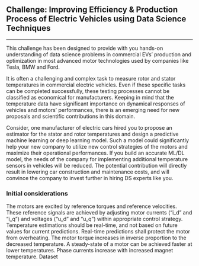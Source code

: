 ## Challenge: Improving Efficiency & Production Process of Electric Vehicles using Data Science Techniques
***

This challenge has been designed to provide with you hands-on understanding of data science problems in commercial EVs’ production and optimization in most advanced motor technologies used by companies like Tesla, BMW and Ford. 

It is often a challenging and complex task to measure rotor and stator temperatures in commercial electric vehicles. Even if these specific tasks can be completed successfully, these testing processes cannot be classified as economical for manufacturers. Keeping in mind that the temperature data have significant importance on dynamical responses of vehicles and motors’ performances, there is an emerging need for new proposals and scientific contributions in this domain.

Consider, one manufacturer of electric cars hired you to propose an estimator for the stator and rotor temperatures and design a predictive machine learning or deep learning model. Such a model could significantly help your new company to utilize new control strategies of the motors and maximize their operational performances. If you build an accurate ML/DL model, the needs of the company for implementing additional temperature sensors in vehicles will be reduced. The potential contribution will directly result in lowering car construction and maintenance costs, and will convince the company to invest further in hiring DS experts like you.


### Initial considerations
The motors are excited by reference torques and reference velocities. These reference signals are achieved by adjusting motor currents (“i_d” and “i_q”) and voltages (“u_d” and “u_q”) within appropriate control strategy.
Temperature estimations should be real-time, and not based on future values for current predictions. Real-time predictions shall protect the motor from overheating.
The motor torque increases in inverse proportion to the decreased temperature.
A steady-state of a motor can be achieved faster at lower temperatures.
Phase currents increase with increased magnet temperature.
Dataset